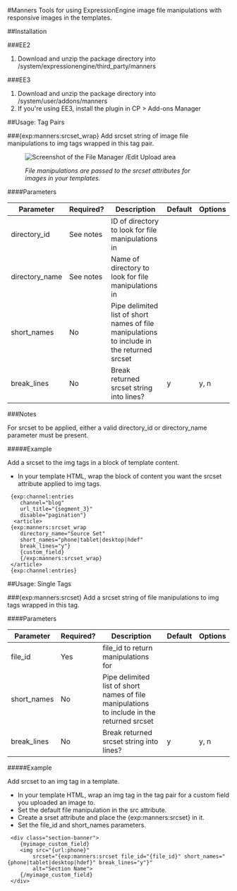 #Manners
Tools for using ExpressionEngine image file manipulations with responsive images in the templates.

##Installation

###EE2
1. Download and unzip the package directory into /system/expressionengine/third_party/manners

###EE3
1. Download and unzip the package directory into /system/user/addons/manners
2. If you're using EE3, install the plugin in CP > Add-ons Manager

##Usage: Tag Pairs

###{exp:manners:srcset_wrap}
Add srcset string of image file manipulations to img tags wrapped in this tag pair.

<figure>
	<img src="http://panchesco.com/media/image-manipulations.png" alt="Screenshot of the File Manager /Edit Upload area">
	<figcaption><p><em>File manipulations are passed to the srcset attributes for images in your templates.</em></p></figcaption>
</figure>

####Parameters

| Parameter | Required? |	Description | Default | Options
| --- | --- | --- | --- | --- |
| directory_id | See notes | ID of directory to look for file manipulations in | | |
| directory_name | See notes | Name of directory to look for file manipulations in | | |
| short_names | No	| Pipe delimited list of short names of file manipulations <br>to include in the returned srcset |  |	|
| break_lines | No	| Break returned srcset string into lines? | y | y, n	|

###Notes

For srcset to be applied, either a valid directory_id or directory_name parameter must be present.


#####Example

Add a srcset to the img tags in a block of template content.

* In your template HTML, wrap the block of content you want the srcset attribute applied to img tags.
```
 {exp:channel:entries 
 	channel="blog" 
 	url_title="{segment_3}"
 	disable="pagination"}
  <article>
 {exp:manners:srcset_wrap
	directory_name="Source Set"
	short_names="phone|tablet|desktop|hdef"
	break_lines="y"}
	{custom_field}
	{/exp:manners:srcset_wrap}
 </article>
 {exp:channel:entries}

```

##Usage: Single Tags

###{exp:manners:srcset}
Add a srcset string of file manipulations to img tags wrapped in this tag.


####Parameters

| Parameter | Required? |	Description | Default | Options
| --- | --- | --- | --- | --- |
| file_id | Yes | file_id to return manipulations for | | |
| short_names | No	| Pipe delimited list of short names of file manipulations <br>to include in the returned srcset |  |	|
| break_lines | No	| Break returned srcset string into lines? | y | y, n	|

#####Example

Add srcset to an img tag in a template.

* In your template HTML, wrap an img tag in the tag pair for a custom field you uploaded an image to.
* Set the default file manipulation in the src attribute.
* Create a srset attribute and place the {exp:manners:srcset} in it. 
* Set the file_id and short_names parameters. 
 
```
 <div class="section-banner">
 	{myimage_custom_field}
 	<img src="{url:phone}"
 		srcset="{exp:manners:srcset file_id="{file_id}" short_names="{phone|tablet|desktop|hdef}" break_lines="y"}"
 		alt="Section Name">
 	{/myimage_custom_field}
 </div>

```

